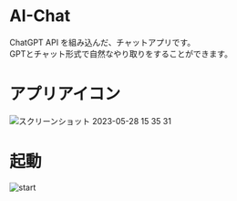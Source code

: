 # AI-Chat
ChatGPT API を組み込んだ、チャットアプリです。  
GPTとチャット形式で自然なやり取りをすることができます。

# アプリアイコン
![スクリーンショット 2023-05-28 15 35 31](https://github.com/shmp-dev/AI-Chat/assets/128882665/76ccce08-f48f-49e4-95cd-46b1063b48a0)

# 起動
![start](https://github.com/shmp-dev/AI-Chat/assets/128882665/b7981e33-754f-4f1f-b3c3-b7b1b2fb9438)
